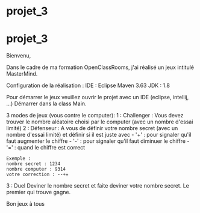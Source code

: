 # projet_3
# projet_3

Bienvenu,

Dans le cadre de ma formation OpenClassRooms, j'ai réalisé un jeux intitulé MasterMind.

Configuration de la réalisation :
IDE : Eclipse
Maven 3.63
JDK : 1.8

Pour démarrer le jeux veuillez ouvrir le projet avec un IDE (eclipse, intellij, ...)
Démarrer dans la class Main.

3 modes de jeux (vous contre le computer): 
1 : Challenger : Vous devez trouver le nombre aléatoire choisi par le computer (avec un nombre d'essai limité)
2 : Défenseur : A vous de définir votre nombre secret (avec un nombre d'essai limité) et définir si il est juste avec 
	- '+' : pour signaler qu'il faut augmenter le chiffre
	- '-' : pour signaler qu'il faut diminuer le chiffre
	- '=' : quand le chiffre est correct

	Exemple : 
	nombre secret : 1234
	nombre computer : 9314
	votre correction : --+=

3 : Duel 
Deviner le nombre secret et faite deviner votre nombre secret.
Le premier qui trouve gagne.

Bon jeux à tous
